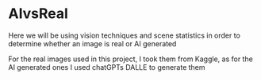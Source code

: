 # AIvsReal
Here we will be using vision techniques and scene statistics in order to determine whether an image is real or AI generated

For the real images used in this project, I took them from Kaggle, as for the AI generated ones I used chatGPTs DALLE to generate them
